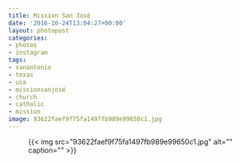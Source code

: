 ```yaml
---
title: Mission San José
date: '2016-10-24T13:04:27+00:00'
layout: photopost
categories:
- photos
- instagram
tags:
- sanantonio
- texas
- usa
- missionsanjosé
- church
- catholic
- mission
image: 93622faef9f75fa1497fb989e99650c1.jpg
---
```


<figure class="photo photo--square">
  {{< img src="93622faef9f75fa1497fb989e99650c1.jpg" alt="" caption="" >}}

</figure>




